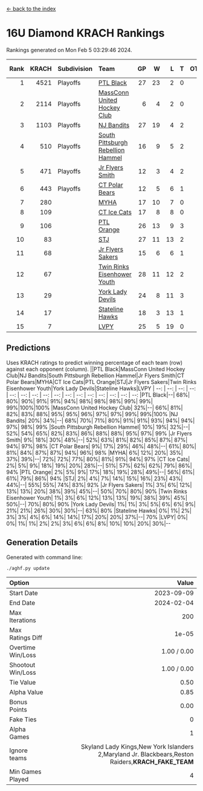 [<- back to the index](readme.md)
# 16U Diamond KRACH Rankings
Rankings generated on Mon Feb  5 03:29:46 2024.

Rank|KRACH|Subdivision|Team|GP|W|L|T|OTW|OTL|SoS|Exp Wins|Win Diff
---:|---:|:---|:---|---:|---:|---:|---:|---:|---:|---:|---:|---:
1|4521|Playoffs|[PTL Black](https://gamesheetstats.com/seasons/3663/teams/140833/schedule)|27|23|2|0|2|0|431|25.8|-0.0
2|2114|Playoffs|[MassConn United Hockey Club](https://gamesheetstats.com/seasons/3663/teams/140835/schedule)|6|4|2|0|0|0|1639|4.8|-0.0
3|1103|Playoffs|[NJ Bandits](https://gamesheetstats.com/seasons/3663/teams/140836/schedule)|27|19|4|2|0|2|815|20.8|-0.0
4|510|Playoffs|[South Pittsburgh Rebellion Hammel](https://gamesheetstats.com/seasons/3663/teams/140839/schedule)|16|9|5|2|0|0|773|10.8|-0.0
5|471|Playoffs|[Jr Flyers Smith](https://gamesheetstats.com/seasons/3663/teams/140837/schedule)|12|3|4|2|1|2|1458|5.8|-0.0
6|443|Playoffs|[CT Polar Bears](https://gamesheetstats.com/seasons/3663/teams/140834/schedule)|12|5|6|1|0|0|1163|6.3|-0.0
7|280||[MYHA](https://gamesheetstats.com/seasons/3663/teams/140838/schedule)|17|10|7|0|0|0|759|10.9|0.0
8|109||[CT Ice Cats](https://gamesheetstats.com/seasons/3663/teams/140846/schedule)|17|8|8|0|0|1|671|8.9|0.0
9|106||[PTL Orange](https://gamesheetstats.com/seasons/3663/teams/140842/schedule)|26|13|9|3|1|0|185|16.4|0.0
10|83||[STJ](https://gamesheetstats.com/seasons/3663/teams/140841/schedule)|27|11|13|2|0|1|970|12.9|0.0
11|68||[Jr Flyers Sakers](https://gamesheetstats.com/seasons/3663/teams/140843/schedule)|15|6|6|1|2|0|119|9.4|0.0
12|67||[Twin Rinks Eisenhower Youth](https://gamesheetstats.com/seasons/3663/teams/140847/schedule)|28|11|12|2|3|0|134|15.9|0.0
13|29||[York Lady Devils](https://gamesheetstats.com/seasons/3663/teams/140845/schedule)|24|8|11|3|0|2|254|10.4|0.0
14|17||[Stateline Hawks](https://gamesheetstats.com/seasons/3663/teams/140840/schedule)|18|3|13|1|0|1|914|4.4|0.0
15|7||[LVPY](https://gamesheetstats.com/seasons/3663/teams/140844/schedule)|25|5|19|0|0|1|472|5.9|0.0

## Predictions
Uses KRACH ratings to predict winning percentage of each team (row) against each opponent (column).
||PTL Black|MassConn United Hockey Club|NJ Bandits|South Pittsburgh Rebellion Hammel|Jr Flyers Smith|CT Polar Bears|MYHA|CT Ice Cats|PTL Orange|STJ|Jr Flyers Sakers|Twin Rinks Eisenhower Youth|York Lady Devils|Stateline Hawks|LVPY
| --: | --: | --: | --: | --: | --: | --: | --: | --: | --: | --: | --: | --: | --: | --: | --: 
|PTL Black|--| 68%| 80%| 90%| 91%| 91%| 94%| 98%| 98%| 98%| 99%| 99%| 99%|100%|100%
|MassConn United Hockey Club| 32%|--| 66%| 81%| 82%| 83%| 88%| 95%| 95%| 96%| 97%| 97%| 99%| 99%|100%
|NJ Bandits| 20%| 34%|--| 68%| 70%| 71%| 80%| 91%| 91%| 93%| 94%| 94%| 97%| 98%| 99%
|South Pittsburgh Rebellion Hammel| 10%| 19%| 32%|--| 52%| 54%| 65%| 82%| 83%| 86%| 88%| 88%| 95%| 97%| 99%
|Jr Flyers Smith|  9%| 18%| 30%| 48%|--| 52%| 63%| 81%| 82%| 85%| 87%| 87%| 94%| 97%| 98%
|CT Polar Bears|  9%| 17%| 29%| 46%| 48%|--| 61%| 80%| 81%| 84%| 87%| 87%| 94%| 96%| 98%
|MYHA|  6%| 12%| 20%| 35%| 37%| 39%|--| 72%| 72%| 77%| 80%| 81%| 91%| 94%| 97%
|CT Ice Cats|  2%|  5%|  9%| 18%| 19%| 20%| 28%|--| 51%| 57%| 62%| 62%| 79%| 86%| 94%
|PTL Orange|  2%|  5%|  9%| 17%| 18%| 19%| 28%| 49%|--| 56%| 61%| 61%| 79%| 86%| 94%
|STJ|  2%|  4%|  7%| 14%| 15%| 16%| 23%| 43%| 44%|--| 55%| 55%| 74%| 83%| 92%
|Jr Flyers Sakers|  1%|  3%|  6%| 12%| 13%| 13%| 20%| 38%| 39%| 45%|--| 50%| 70%| 80%| 90%
|Twin Rinks Eisenhower Youth|  1%|  3%|  6%| 12%| 13%| 13%| 19%| 38%| 39%| 45%| 50%|--| 70%| 80%| 90%
|York Lady Devils|  1%|  1%|  3%|  5%|  6%|  6%|  9%| 21%| 21%| 26%| 30%| 30%|--| 63%| 80%
|Stateline Hawks|  0%|  1%|  2%|  3%|  3%|  4%|  6%| 14%| 14%| 17%| 20%| 20%| 37%|--| 70%
|LVPY|  0%|  0%|  1%|  1%|  2%|  2%|  3%|  6%|  6%|  8%| 10%| 10%| 20%| 30%|--

## Generation Details

Generated with command line:
```
./aghf.py update
```

| Option | Value |
| :----- | ----: |
| Start Date | 2023-09-09 |
| End Date | 2024-02-04 |
| Max Iterations | 200 |
| Max Ratings Diff | 1e-05 |
| Overtime Win/Loss | 1.00 / 0.00 |
| Shootout Win/Loss | 1.00 / 0.00 |
| Tie Value | 0.50 |
| Alpha Value | 0.85 |
| Bonus Points | 0.00 |
| Fake Ties | 0 |
| Alpha Games | 1 |
| Ignore teams | Skyland Lady Kings,New York Islanders 2,Maryland Jr. Blackbears,Reston Raiders,__KRACH_FAKE_TEAM__ |
| Min Games Played | 4 |


